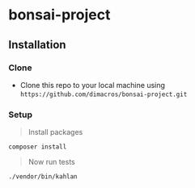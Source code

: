 # bonsai-project

## Installation

### Clone

- Clone this repo to your local machine using `https://github.com/dimacros/bonsai-project.git`

### Setup

> Install packages

```
composer install
```

> Now run tests

```
./vendor/bin/kahlan
```
